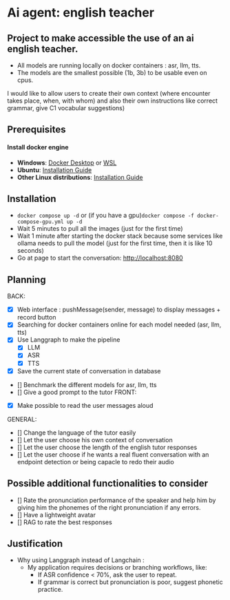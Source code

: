 # Ai agent: english teacher
## Project to make accessible the use of an ai english teacher. 
- All models are running locally on docker containers : asr, llm, tts. 
- The models are the smallest possible (1b, 3b) to be usable even on cpus.

I would like to allow users to create their own context (where encounter takes place, when, with whom) and also their own instructions like correct grammar, give C1 vocabular suggestions)

## Prerequisites
  #### Install docker engine
  - **Windows**: [Docker Desktop](https://desktop.docker.com/win/main/amd64/Docker%20Desktop%20Installer.exe?utm_source=docker&utm_medium=webreferral&utm_campaign=docs-driven-download-win-amd64) or [WSL](https://learn.microsoft.com/en-us/windows/wsl/install)
  - **Ubuntu**: [Installation Guide](https://docs.docker.com/engine/install/ubuntu/#install-using-the-repository)
  - **Other Linux distributions**: [Installation Guide](https://docs.docker.com/engine/install/)
  
## Installation
  - ```docker compose up -d``` or (if you have a gpu)```docker compose -f docker-compose-gpu.yml up -d```
  - Wait 5 minutes to pull all the images (just for the first time)
  - Wait 1 minute after starting the docker stack because some services like ollama needs to pull the model (just for the first time, then it is like 10 seconds)
  - Go at page to start the conversation: [http://localhost:8080](http://localhost:8080)
## Planning
BACK: 
- [x] Web interface : pushMessage(sender, message) to display messages + record button
- [x] Searching for docker containers online for each model needed (asr, llm, tts)
- [x] Use Langgraph to make the pipeline
    - [x] LLM
    - [x] ASR
    - [x] TTS
- [x] Save the current state of conversation in database
- [] Benchmark the different models for asr, llm, tts
- [] Give a good prompt to the tutor
FRONT:
- [x] Make possible to read the user messages aloud

GENERAL:
- [] Change the language of the tutor easily
- [] Let the user choose his own context of conversation
- [] Let the user choose the length of the english tutor responses
- [] Let the user choose if he wants a real fluent conversation with an endpoint detection or being capacle to redo their audio

## Possible additional functionalities to consider
- [] Rate the pronunciation performance of the speaker and help him by giving him the phonemes of the right pronunciation if any errors.
- [] Have a lightweight avatar
- [] RAG to rate the best responses


## Justification
- Why using Langgraph instead of Langchain :
    - My application requires decisions or branching workflows, like:
        - If ASR confidence < 70%, ask the user to repeat.
        - If grammar is correct but pronunciation is poor, suggest phonetic practice.

